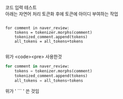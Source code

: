 코드 입력 테스트  <br/>
아래는 자연어 처리 토큰화 후에 토큰에 아이디 부여하는 작업
<pre>
<code>
for comment in naver_review:
    tokens = tokenizer.morphs(comment)
    tokenized_comment.append(tokens)
    all_tokens = all_tokens+tokens
</code>
</pre>

위가 \<code>\<pre> 사용한것

``` python
for comment in naver_review:
    tokens = tokenizer.morphs(comment)
    tokenized_comment.append(tokens)
    all_tokens = all_tokens+tokens

```

위가 ' \``` ' 쓴 것임

